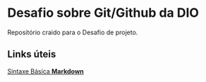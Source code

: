 # Desafio sobre Git/Github da DIO
Repositório craido para o Desafio de projeto.
## Links úteis
[Sintaxe Básica **Markdown**](https://markdown.net.br/sintaxe-basica/)
